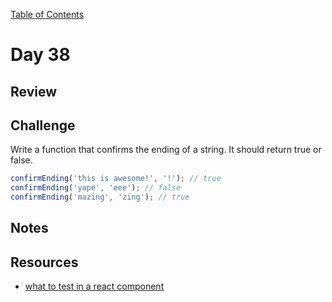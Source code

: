 
[Table of Contents](/README.md)

# Day 38

## Review

## Challenge
Write a function that confirms the ending of a string. It should return true or false.

```js
confirmEnding('this is awesome!', '!'); // true
confirmEnding('yape', 'eee'); // false
confirmEnding('mazing', 'zing'); // true
```

## Notes

## Resources
- [what to test in a react component](https://daveceddia.com/what-to-test-in-react-app)
